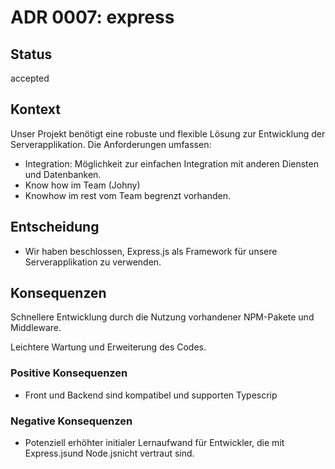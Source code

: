 # ADR 0007: express

## Status

accepted

## Kontext

Unser Projekt benötigt eine robuste und flexible Lösung zur Entwicklung der Serverapplikation. Die Anforderungen umfassen:

- Integration: Möglichkeit zur einfachen Integration mit anderen Diensten und Datenbanken.
- Know how im Team (Johny)
- Knowhow im rest vom Team begrenzt vorhanden.

## Entscheidung

- Wir haben beschlossen, Express.js als Framework für unsere Serverapplikation zu verwenden.

## Konsequenzen

Schnellere Entwicklung durch die Nutzung vorhandener NPM-Pakete und Middleware.

Leichtere Wartung und Erweiterung des Codes.

### Positive Konsequenzen

- Front und Backend sind kompatibel und supporten Typescrip

### Negative Konsequenzen

- Potenziell erhöhter initialer Lernaufwand für Entwickler, die mit Express.jsund Node.jsnicht vertraut sind.
